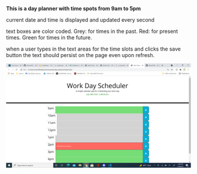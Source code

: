 **This is a day planner with time spots from 9am to 5pm**

current date and time is displayed and updated every second

text boxes are color coded.
Grey: for times in the past.
Red: for present times.
Green for times in the future.

when a user types in the text areas for the time slots and clicks the save button the text should persist on the page
even upon refresh.

![here's a screenshot of the planner](assets/2021-07-28%20(1).png) 
